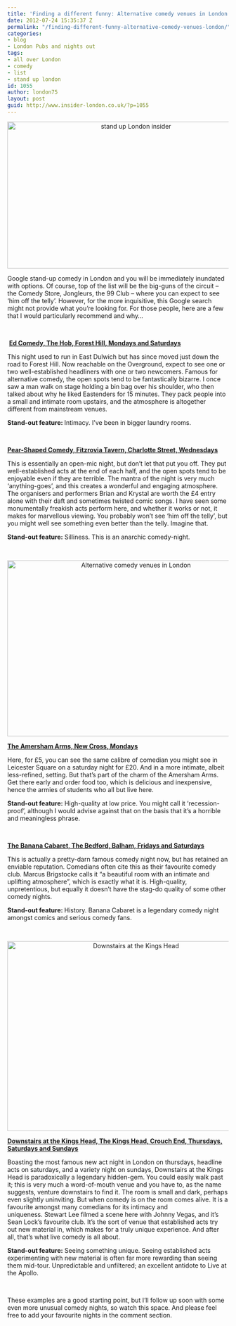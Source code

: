 ```yaml
---
title: 'Finding a different funny: Alternative comedy venues in London'
date: 2012-07-24 15:35:37 Z
permalink: "/finding-different-funny-alternative-comedy-venues-london/"
categories:
- blog
- London Pubs and nights out
tags:
- all over London
- comedy
- list
- stand up london
id: 1055
author: london75
layout: post
guid: http://www.insider-london.co.uk/?p=1055
---
```


<p style="text-align: center">
  <a href="http://www.insider-london.co.uk/wp-content/uploads/2012/07/stand-up-1.jpg"><img class=" wp-image-1185 aligncenter" src="http://www.insider-london.co.uk/wp-content/uploads/2012/07/stand-up-1.jpg" alt="stand up London insider" width="570" height="334" /></a>
</p>

Google stand-up comedy in London and you will be immediately inundated with options. Of course, top of the list will be the big-guns of the circuit &#8211; the Comedy Store, Jongleurs, the 99 Club &#8211; where you can expect to see &#8216;him off the telly&#8217;. However, for the more inquisitive, this Google search might not provide what you&#8217;re looking for. For those people, here are a few that I would particularly recommend and why&#8230;

&nbsp;

<div>
  <p>
     <strong><a href="http://www.edcomedy.com/">Ed Comedy, The Hob, Forest Hill, Mondays and Saturdays</a></strong>
  </p>
  
  <p>
    This night used to run in East Dulwich but has since moved just down the road to Forest Hill. Now reachable on the Overground, expect to see one or two well-established headliners with one or two newcomers. Famous for alternative comedy, the open spots tend to be fantastically bizarre. I once saw a man walk on stage holding a bin bag over his shoulder, who then talked about why he liked Eastenders for 15 minutes. They pack people into a small and intimate room upstairs, and the atmosphere is altogether different from mainstream venues.
  </p>
  
  <p>
    <strong>Stand-out feature: </strong>Intimacy. I&#8217;ve been in bigger laundry rooms.
  </p>
  
  <p>
    &nbsp;
  </p>
  
  <p>
    <strong><a href="http://www.pearshapedcomedy.com/">Pear-Shaped Comedy, Fitzrovia Tavern, Charlotte Street, Wednesdays</a></strong>
  </p>
  
  <p>
    This is essentially an open-mic night, but don&#8217;t let that put you off. They put well-established acts at the end of each half, and the open spots tend to be enjoyable even if they are terrible. The mantra of the night is very much &#8216;anything-goes&#8217;, and this creates a wonderful and engaging atmosphere. The organisers and performers Brian and Krystal are worth the £4 entry alone with their daft and sometimes twisted comic songs. I have seen some monumentally freakish acts perform here, and whether it works or not, it makes for marvellous viewing. You probably won&#8217;t see &#8216;him off the telly&#8217;, but you might well see something even better than the telly. Imagine that.
  </p>
  
  <p>
    <strong>Stand-out feature:</strong> Silliness. This is an anarchic comedy-night.
  </p>
  
  <p>
    &nbsp;
  </p>
  
  <p style="text-align: center">
    <img class="aligncenter" src="http://farm4.static.flickr.com/3169/2539642574_75d01d2c48.jpg" alt="Alternative comedy venues in London" width="570" height="400" />
  </p>
  
  <p>
    <strong><a href="http://www.theamershamarms.com/">The Amersham Arms, New Cross, Mondays</a></strong>
  </p>
  
  <p>
    Here, for £5, you can see the same calibre of comedian you might see in Leicester Square on a saturday night for £20. And in a more intimate, albeit less-refined, setting. But that&#8217;s part of the charm of the Amersham Arms. Get there early and order food too, which is delicious and inexpensive, hence the armies of students who all but live here.
  </p>
  
  <p>
    <strong>Stand-out feature:</strong> High-quality at low price. You might call it &#8216;recession-proof&#8217;, although I would advise against that on the basis that it&#8217;s a horrible and meaningless phrase.
  </p>
  
  <p>
    &nbsp;
  </p>
  
  <p>
    <strong><a href="http://www.bananacabaret.co.uk/index.html">The Banana Cabaret, The Bedford, Balham, Fridays and Saturdays</a></strong>
  </p>
  
  <p>
    This is actually a pretty-darn famous comedy night now, but has retained an enviable reputation. Comedians often cite this as their favourite comedy club. Marcus Brigstocke calls it &#8220;a beautiful room with an intimate and uplifting atmosphere&#8221;, which is exactly what it is. High-quality, unpretentious, but equally it doesn&#8217;t have the stag-do quality of some other comedy nights.
  </p>
  
  <p>
    <strong>Stand-out feature: </strong>History. Banana Cabaret is a legendary comedy night amongst comics and serious comedy fans.
  </p>
  
  <p>
    &nbsp;
  </p>
  
  <p style="text-align: center">
    <img class="aligncenter" src="http://virtuallynaked.files.wordpress.com/2010/12/img_19192.jpg" alt="Downstairs at the Kings Head" width="570" height="432" />
  </p>
  
  <p>
    <strong><a href="http://www.downstairsatthekingshead.com/what's%20on.htm">Downstairs at the Kings Head, The Kings Head, Crouch End, Thursdays, Saturdays and Sundays</a></strong>
  </p>
  
  <p>
    Boasting the most famous new act night in London on thursdays, headline acts on saturdays, and a variety night on sundays, Downstairs at the Kings Head is paradoxically a legendary hidden-gem. You could easily walk past it; this is very much a word-of-mouth venue and you have to, as the name suggests, venture downstairs to find it. The room is small and dark, perhaps even slightly uninviting. But when comedy is on the room comes alive. It is a favourite amongst many comedians for its intimacy and uniqueness. Stewart Lee filmed a scene here with Johnny Vegas, and it&#8217;s Sean Lock&#8217;s favourite club. It&#8217;s the sort of venue that established acts try out new material in, which makes for a truly unique experience. And after all, that&#8217;s what live comedy is all about.
  </p>
  
  <p>
    <strong>Stand-out feature:</strong> Seeing something unique. Seeing established acts experimenting with new material is often far more rewarding than seeing them mid-tour. Unpredictable and unfiltered; an excellent antidote to Live at the Apollo.
  </p>
  
  <p>
    &nbsp;
  </p>
  
  <p>
    These examples are a good starting point, but I&#8217;ll follow up soon with some even more unusual comedy nights, so watch this space. And please feel free to add your favourite nights in the comment section.
  </p>
</div>